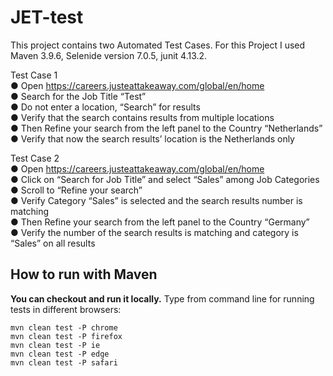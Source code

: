 # JET-test
This project contains two Automated Test Cases.
For this Project I used Maven 3.9.6, Selenide version 7.0.5, junit 4.13.2.

Test Case 1  
● Open https://careers.justeattakeaway.com/global/en/home  
● Search for the Job Title “Test”  
● Do not enter a location, “Search” for results  
● Verify that the search contains results from multiple locations  
● Then Refine your search from the left panel to the Country “Netherlands”  
● Verify that now the search results’ location is the Netherlands only

Test Case 2  
● Open https://careers.justeattakeaway.com/global/en/home  
● Click on “Search for Job Title” and select “Sales” among Job Categories  
● Scroll to “Refine your search”  
● Verify Category “Sales” is selected and the search results number is matching  
● Then Refine your search from the left panel to the Country “Germany”  
● Verify the number of the search results is matching and category is “Sales” on
all results


## How to run with Maven
**You can checkout and run it locally.**
Type from command line for running tests in different browsers:

```
mvn clean test -P chrome
mvn clean test -P firefox
mvn clean test -P ie
mvn clean test -P edge
mvn clean test -P safari
```
